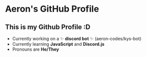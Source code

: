 # Aeron's GitHub Profile
## This is my Github Profile :D
- Currently working on a :sparkles: **discord bot** :sparkles: (aeron-codes/kys-bot) 
- Currently learning **JavaScript** and **Discord.js**
- Pronouns are **He/They**
